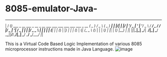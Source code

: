 # 8085-emulator-Java-

<sub>

  __  __ _                                                                ___   ___   ___ ____  
 |  \/  (_) ___ _ __ ___  _ __  _ __ ___   ___ ___  ___ ___  ___  _ __   ( _ ) / _ \ ( _ ) ___| 
 | |\/| | |/ __| '__/ _ \| '_ \| '__/ _ \ / __/ _ \/ __/ __|/ _ \| '__|  / _ \| | | |/ _ \___ \ 
 | |  | | | (__| | | (_) | |_) | | | (_) | (_|  __/\__ \__ \ (_) | |    | (_) | |_| | (_) |__) |
 |_|  |_|_|\___|_|  \___/| .__/|_|  \___/ \___\___||___/___/\___/|_|     \___/ \___/ \___/____/ 
                         |_|                                                                    

</sub>

This is a Virtual Code Based Logic Implementation of various 8085 microprocessor instructions made in Java Language.
![image](https://github.com/Jaiyadav88/8085-emulator-Java-/assets/90555918/e308cfbe-ecd2-4d90-956b-32e54bd4e630)
                                                                                                                                                      
